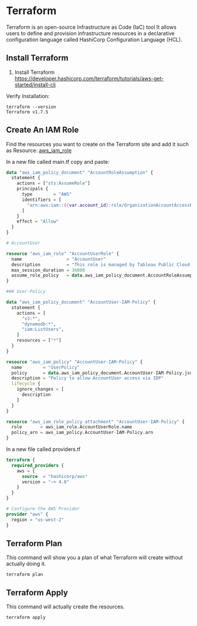 # Terraform

Terraform is an open-source Infrastructure as Code (IaC) tool It allows users to define and provision infrastructure
resources in a declarative configuration language called HashiCorp Configuration Language (HCL).

## Install Terraform

1. Install Terraform https://developer.hashicorp.com/terraform/tutorials/aws-get-started/install-cli

Verify Installation:

```
terraform --version
Terraform v1.7.5
```

## Create An IAM Role

Find the resources you want to create on the Terraform site and add it such
as Resource: [aws_iam_role](https://registry.terraform.io/providers/hashicorp/aws/latest/docs/resources/iam_role)

In a new file called main.tf copy and paste:

```terraform
data "aws_iam_policy_document" "AccountRoleAssumption" {
  statement {
    actions = ["sts:AssumeRole"]
    principals {
      type        = "AWS"
      identifiers = [
        "arn:aws:iam::${var.account_id}:role/OrganizationAccountAccessRole"
      ]
    }
    effect = "Allow"
  }
}

# AccountUser

resource "aws_iam_role" "AccountUserRole" {
  name                 = "AccountUser"
  description          = "This role is managed by Tableau Public Cloud. You do not have permissions to modify this role."
  max_session_duration = 36000
  assume_role_policy   = data.aws_iam_policy_document.AccountRoleAssumption.json
}

### User-Policy

data "aws_iam_policy_document" "AccountUser-IAM-Policy" {
  statement {
    actions = [
      "s3:*",
      "dynamodb:*",
      "iam:ListUsers",
    ]
    resources = ["*"]
  }
}

resource "aws_iam_policy" "AccountUser-IAM-Policy" {
  name        = "UserPolicy"
  policy      = data.aws_iam_policy_document.AccountUser-IAM-Policy.json
  description = "Policy to allow AccountUser access via IDP"
  lifecycle {
    ignore_changes = [
      description
    ]
  }
}

resource "aws_iam_role_policy_attachment" "AccountUser-IAM-Policy" {
  role       = aws_iam_role.AccountUserRole.name
  policy_arn = aws_iam_policy.AccountUser-IAM-Policy.arn
}
```

In a new file called providers.tf

```terraform
terraform {
  required_providers {
    aws = {
      source  = "hashicorp/aws"
      version = "~> 4.0"
    }
  }
}

# Configure the AWS Provider
provider "aws" {
  region = "us-west-2"
}
```

## Terraform Plan

This command will show you a plan of what Terraform will create without actually doing it.

```
terraform plan
```

## Terraform Apply

This command will actually create the resources.

```
terraform apply
```